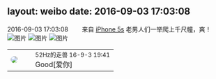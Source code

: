 layout: weibo
date: 2016-09-03 17:03:08
---
<meta name="referrer" content="no-referrer" />

2016-09-03 17:03:08  &nbsp;&nbsp;&nbsp;&nbsp;&nbsp;&nbsp; 来自 <a href="sinaweibo://customweibosource" rel="nofollow">iPhone 5s</a>
老男人们一举爬上千尺幢，爽！ ​​​
![图片](https://ww1.sinaimg.cn/large/6d2a6003jw1f7gi8lf78vj20qo0zkqhh.jpg)
![图片](https://ww4.sinaimg.cn/large/6d2a6003jw1f7gi8oh2ksj20qo0zkgya.jpg)
![图片](https://ww4.sinaimg.cn/large/6d2a6003jw1f7gi8r1qdij20qo0zkakg.jpg)

<table style="width: 100%;">
  <tr>
    <td style="width: 40px;"><img style="border-radius:50%" src="https://tva4.sinaimg.cn/crop.0.0.180.180.50/8beaf773jw1e8qgp5bmzyj2050050aa8.jpg?KID=imgbed,tva&Expires=1624467290&ssig=YlzaTaZgV%2F"></td>
    <td colspan="2"><small>52Hz的走兽 16-9-3 19:41</small><br/>Good[爱你]</td>
  </tr>
</table>

